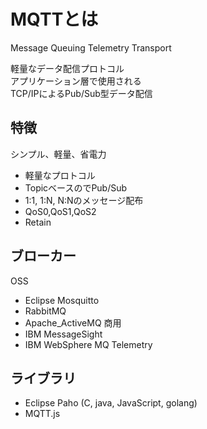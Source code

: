 # MQTTとは

Message Queuing Telemetry Transport

軽量なデータ配信プロトコル  
アプリケーション層で使用される  
TCP/IPによるPub/Sub型データ配信

## 特徴
シンプル、軽量、省電力
- 軽量なプロトコル
- TopicベースのでPub/Sub
- 1:1, 1:N, N:Nのメッセージ配布
- QoS0,QoS1,QoS2
- Retain

## ブローカー
OSS
- Eclipse Mosquitto
- RabbitMQ
- Apache_ActiveMQ
商用
- IBM MessageSight
- IBM WebSphere MQ Telemetry

## ライブラリ
- Eclipse Paho (C, java, JavaScript, golang)
- MQTT.js 


